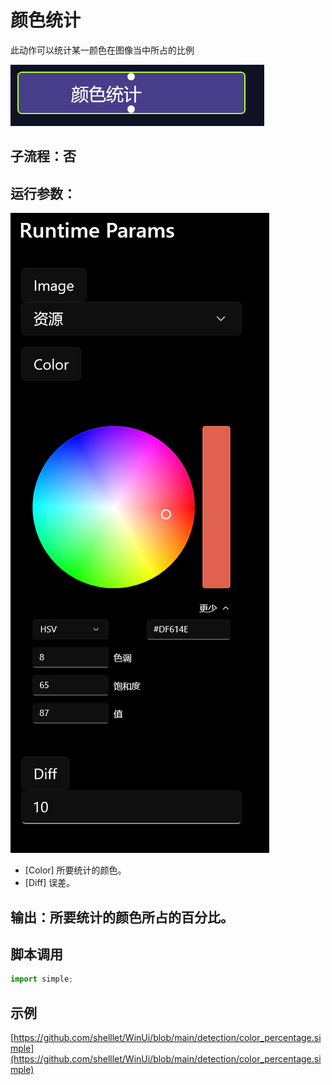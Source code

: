 # 颜色统计 
此动作可以统计某一颜色在图像当中所占的比例

![action](./images/2023-01-20_204042.png ':size=90%')


## 子流程：**否**


## 运行参数：

![param](./images/2023-01-20_204503.png ':size=90%')

* [Color] 所要统计的颜色。 
* [Diff] 误差。


## 输出：所要统计的颜色所占的百分比。


## 脚本调用

```python
import simple;

```

## 示例

[https://github.com/shelllet/WinUi/blob/main/detection/color_percentage.simple](https://github.com/shelllet/WinUi/blob/main/detection/color_percentage.simple)
